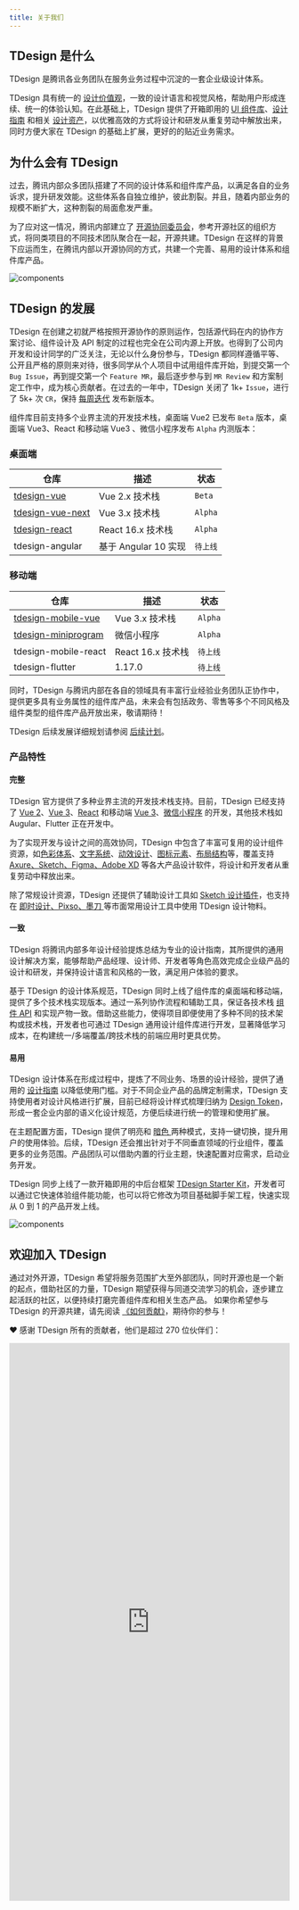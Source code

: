 ```yaml
---
title: 关于我们
---
```


## TDesign 是什么

TDesign 是腾讯各业务团队在服务业务过程中沉淀的一套企业级设计体系。

TDesign 具有统一的 [设计价值观](https://tdesign.tencent.com/design/values)，一致的设计语言和视觉风格，帮助用户形成连续、统一的体验认知。在此基础上，TDesign 提供了开箱即用的 [UI 组件库](https://tdesign.tencent.com/vue/)、[设计指南](https://tdesign.tencent.com/vue/components/button?tab=design) 和相关 [设计资产](https://tdesign.tencent.com/source)，以优雅高效的方式将设计和研发从重复劳动中解放出来，同时方便大家在 TDesign 的基础上扩展，更好的的贴近业务需求。

## 为什么会有 TDesign

过去，腾讯内部众多团队搭建了不同的设计体系和组件库产品，以满足各自的业务诉求，提升研发效能。这些体系各自独立维护，彼此割裂。并且，随着内部业务的规模不断扩大，这种割裂的局面愈发严重。

为了应对这一情况，腾讯内部建立了 [开源协同委员会](https://m.thepaper.cn/yidian_promDetail.jsp?contid=4653692&from=yidian)，参考开源社区的组织方式，将同类项目的不同技术团队聚合在一起，开源共建。TDesign 在这样的背景下应运而生，在腾讯内部以开源协同的方式，共建一个完善、易用的设计体系和组件库产品。

<img src="https://oteam-tdesign-1258344706.cos.ap-guangzhou.myqcloud.com/introduce-oteam.png" alt="components">

## TDesign 的发展

TDesign 在创建之初就严格按照开源协作的原则运作，包括源代码在内的协作方案讨论、组件设计及 API 制定的过程也完全在公司内源上开放。也得到了公司内开发和设计同学的广泛关注，无论以什么身份参与，TDesign 都同样遵循平等、公开且严格的原则来对待，很多同学从个人项目中试用组件库开始，到提交第一个 `Bug Issue`，再到提交第一个 `Feature MR`，最后逐步参与到 `MR Review` 和方案制定工作中，成为核心贡献者。在过去的一年中，TDesign 关闭了 1k+ `Issue`，进行了 5k+ 次 `CR`，保持 [每周迭代](https://tdesign.tencent.com/vue/components/changelog) 发布新版本。

组件库目前支持多个业界主流的开发技术栈，桌面端 Vue2 已发布 `Beta` 版本，桌面端 Vue3、React 和移动端 Vue3 、微信小程序发布 `Alpha` 内测版本：

### 桌面端

| 仓库                 | 描述                 | 状态     |
| -------------------- | -------------------- | -------- |
| [tdesign-vue]()      | Vue 2.x 技术栈       | `Beta`   |
| [tdesign-vue-next]() | Vue 3.x 技术栈       | `Alpha`  |
| [tdesign-react]()    | React 16.x 技术栈    | `Alpha`  |
| tdesign-angular      | 基于 Angular 10 实现 | `待上线` |

### 移动端

| 仓库                    | 描述              | 状态     |
| ----------------------- | ----------------- | -------- |
| [tdesign-mobile-vue]()  | Vue 3.x 技术栈    | `Alpha`  |
| [tdesign-miniprogram]() | 微信小程序        | `Alpha`  |
| tdesign-mobile-react    | React 16.x 技术栈 | `待上线` |
| tdesign-flutter         | 1.17.0            | `待上线` |


同时，TDesign 与腾讯内部在各自的领域具有丰富行业经验业务团队正协作中，提供更多具有业务属性的组件库产品，未来会有包括政务、零售等多个不同风格及组件类型的组件库产品开放出来，敬请期待！

TDesign 后续发展详细规划请参阅 [后续计划](/about/roadmap)。

### 产品特性
#### 完整

TDesign 官方提供了多种业界主流的开发技术栈支持。目前，TDesign 已经支持了 [Vue 2](https://tdesign.tencent.com/vue/)、[Vue 3](https://tdesign.tencent.com/vue-next/)、[React](https://tdesign.tencent.com/) 和移动端 [Vue 3](https://tdesign.tencent.com/vue/c)、[微信小程序](https://tdesign.tencent.com/miniprogram/) 的开发，其他技术栈如 Augular、Flutter 正在开发中。

为了实现开发与设计之间的高效协同，TDesign 中包含了丰富可复用的设计组件资源，如[色彩体系](https://tdesign.tencent.com/design/color)、[文字系统](https://tdesign.tencent.com/design/fonts)、[动效设计](https://tdesign.tencent.com/design/motion)、[图标元素](https://tdesign.tencent.com/design/icon)、[布局结构](https://tdesign.tencent.com/design/layout)等，覆盖支持 [Axure、Sketch、Figma、Adobe XD](https://tdesign.tencent.com/source) 等各大产品设计软件，将设计和开发者从重复劳动中释放出来。

除了常规设计资源，TDesign 还提供了辅助设计工具如 [Sketch 设计插件](https://tdesign.tencent.com/source)，也支持在 [即时设计、Pixso、墨刀 ](https://tdesign.tencent.com/source)等市面常用设计工具中使用 TDesign 设计物料。

#### 一致

TDesign 将腾讯内部多年设计经验提炼总结为专业的设计指南，其所提供的通用设计解决方案，能够帮助产品经理、设计师、开发者等角色高效完成企业级产品的设计和研发，并保持设计语言和风格的一致，满足用户体验的要求。

基于 TDesign 的设计体系规范，TDesign 同时上线了组件库的桌面端和移动端，提供了多个技术栈实现版本。通过一系列协作流程和辅助工具，保证各技术栈 [组件 API](https://tdesign.tencent.com/apis) 和实现产物一致。借助这些能力，使得项目即便使用了多种不同的技术架构或技术栈，开发者也可通过 TDesign 通用设计组件库进行开发，显著降低学习成本，在构建统一/多端覆盖/跨技术栈的前端应用时更具优势。

#### 易用

TDesign 设计体系在形成过程中，提炼了不同业务、场景的设计经验，提供了通用的 [设计指南]() 以降低使用门槛。对于不同企业产品的品牌定制需求，TDesign 支持使用者对设计风格进行扩展，目前已经将设计样式梳理归纳为 [Design Token](https://tdesign.tencent.com/design/color#header-21)，形成一套企业内部的语义化设计规范，方便后续进行统一的管理和使用扩展。

在主题配置方面，TDesign 提供了明亮和 [暗色 ](https://tdesign.tencent.com/design/dark)两种模式，支持一键切换，提升用户的使用体验。后续，TDesign 还会推出针对于不同垂直领域的行业组件，覆盖更多的业务范围。产品团队可以借助内置的行业主题，快速配置对应需求，启动业务开发。

TDesign 同步上线了一款开箱即用的中后台框架 [TDesign Starter Kit]()，开发者可以通过它快速体验组件能功能，也可以将它修改为项目基础脚手架工程，快速实现从 0 到 1 的产品开发上线。

<img src="https://oteam-tdesign-1258344706.cos.ap-guangzhou.myqcloud.com/introduce-components.png" alt="components">

## 欢迎加入 TDesign

通过对外开源，TDesign 希望将服务范围扩大至外部团队，同时开源也是一个新的起点，借助社区的力量，TDesign 期望获得与同道交流学习的机会，逐步建立起活跃的社区，以便持续打磨完善组件库和相关生态产品。
如果你希望参与 TDesign 的开源共建，请先阅读 [《如何贡献》](/about/contributing)，期待你的参与！

❤️ 感谢 TDesign 所有的贡献者，他们是超过 270 位伙伴们：
</br>

<iframe src="https://tdesign.tencent.com/contributor.html" width="100%" height="1000" frameborder="0" scrolling="no" />
